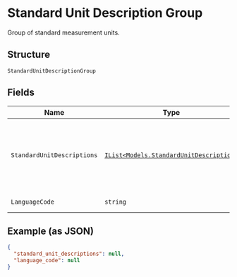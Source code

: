 
# Standard Unit Description Group

Group of standard measurement units.

## Structure

`StandardUnitDescriptionGroup`

## Fields

| Name | Type | Tags | Description |
|  --- | --- | --- | --- |
| `StandardUnitDescriptions` | [`IList<Models.StandardUnitDescription>`](../../doc/models/standard-unit-description.md) | Optional | List of standard (non-custom) measurement units in this description group. |
| `LanguageCode` | `string` | Optional | IETF language tag. |

## Example (as JSON)

```json
{
  "standard_unit_descriptions": null,
  "language_code": null
}
```

